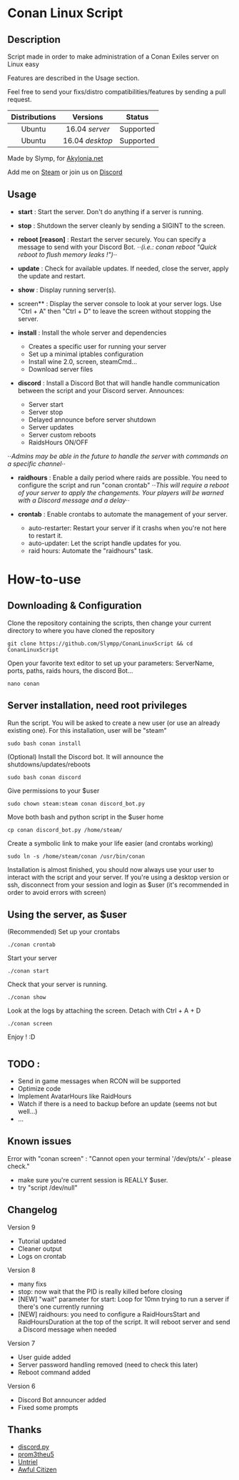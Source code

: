 # Conan Linux Script

## Description

Script made in order to make administration of a Conan Exiles server on Linux easy

Features are described in the Usage section.

Feel free to send your fixs/distro compatibilities/features by sending a pull request. 

| Distributions	| Versions		  | Status    |
|:-------------:|:---------------:|:---------:|
| Ubuntu      	| 16.04 *server*  | Supported |
| Ubuntu      	| 16.04 *desktop* | Supported |

Made by Slymp, for [Akylonia.net](http://akylonia.net "Akylonia website")

Add me on [Steam](http://steamcommunity.com/id/Slymp/ "Steam") or join us on [Discord](https://discordapp.com/invite/7zbWQzU "Discord")


## Usage

 * **start** : Start the server. Don't do anything if a server is running.

 * **stop** : Shutdown the server cleanly by sending a SIGINT to the screen.

 * **reboot [reason]** : Restart the server securely. You can specify a message to send with your Discord Bot.
 ⋅⋅*(i.e.: conan reboot "Quick reboot to flush memory leaks !")*⋅⋅

 * **update** : Check for available updates. If needed, close the server, apply the update and restart.

 * **show** : Display running server(s).

 * screen** : Display the server console to look at your server logs. Use "Ctrl + A" then "Ctrl + D" to leave the screen without stopping the server.

 * **install** : Install the whole server and dependencies
    * Creates a specific user for running your server
    * Set up a minimal iptables configuration
    * Install wine 2.0, screen, steamCmd...
    * Download server files

 * **discord** : Install a Discord Bot that will handle handle communication between the script and your Discord server. Announces:
 	* Server start
 	* Server stop
 	* Delayed announce before server shutdown
 	* Server updates
 	* Server custom reboots
	* RaidsHours ON/OFF

 ⋅⋅*Admins may be able in the future to handle the server with commands on a specific channel*⋅⋅

 * **raidhours** : Enable a daily period where raids are possible. You need to configure the script and run "conan crontab"
 ⋅⋅*This will require a reboot of your server to apply the changements. Your players will be warned with a Discord message and a delay*⋅⋅

 * **crontab** : Enable crontabs to automate the management of your server.
 	* auto-restarter: Restart your server if it crashs when you're not here to restart it.
 	* auto-updater: Let the script handle updates for you.
 	* raid hours: Automate the "raidhours" task.



# How-to-use

## Downloading & Configuration

Clone the repository containing the scripts, then change your current directory to where you have cloned the repository

	git clone https://github.com/Slympp/ConanLinuxScript && cd ConanLinuxScript

Open your favorite text editor to set up your parameters: ServerName, ports, paths, raids hours, the discord Bot...

	nano conan


## Server installation, need root privileges

Run the script. You will be asked to create a new user (or use an already existing one). For this installation, user will be "steam"

	sudo bash conan install


(Optional) Install the Discord bot. It will announce the shutdowns/updates/reboots

	sudo bash conan discord


Give permissions to your $user

	sudo chown steam:steam conan discord_bot.py


Move both bash and python script in the $user home

	cp conan discord_bot.py /home/steam/


Create a symbolic link to make your life easier (and crontabs working)

	sudo ln -s /home/steam/conan /usr/bin/conan


Installation is almost finished, you should now always use your user to interact with the script and your server.
If you're using a desktop version or ssh, disconnect from your session and login as $user (it's recommended in order to avoid errors with screen)


## Using the server, as $user

(Recommended) Set up your crontabs

	./conan crontab


Start your server

	./conan start


Check that your server is running.

	./conan show


Look at the logs by attaching the screen. Detach with Ctrl + A + D

	./conan screen

Enjoy ! :D


# 

## TODO :

* Send in game messages when RCON will be supported
* Optimize code
* Implement AvatarHours like RaidHours
* Watch if there is a need to backup before an update (seems not but well...)
* ... 


## Known issues

Error with "conan screen" : "Cannot open your terminal '/dev/pts/x' - please check."
* make sure you're current session is REALLY $user.
* try "script /dev/null"


## Changelog

Version 9
 * Tutorial updated
 * Cleaner output
 * Logs on crontab

Version 8
 * many fixs
 * stop: now wait that the PID is really killed before closing 
 * [NEW] "wait" parameter for start: Loop for 10mn trying to run a server if there's one currently running 
 * [NEW] raidhours: you need to configure a RaidHoursStart and RaidHoursDuration at the top of the script. It will reboot server and send a Discord message when needed

Version 7
 * User guide added
 * Server password handling removed (need to check this later)
 * Reboot command added

Version 6
 * Discord Bot announcer added
 * Fixed some prompts


## Thanks 

 * [discord.py](https://github.com/Rapptz/discord.py "discord.py")
 * [prom3theu5](https://github.com/prom3theu5/ConanExilesServerUpdater "prom3theu5")
 * [Untriel](http://steamcommunity.com/id/untriel "Untriel")
 * [Awful Citizen](http://steamcommunity.com/id/awfulcitizen "Awful Citizen")
